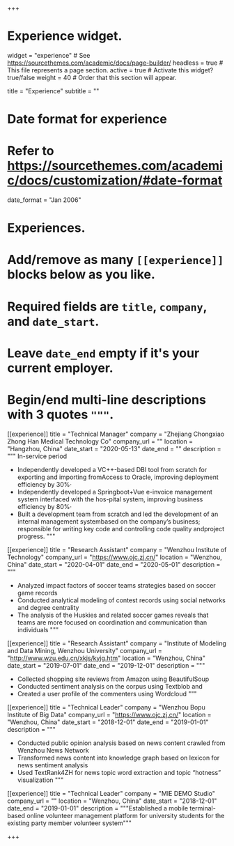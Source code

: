 +++
# Experience widget.
widget = "experience"  # See https://sourcethemes.com/academic/docs/page-builder/
headless = true  # This file represents a page section.
active = true  # Activate this widget? true/false
weight = 40  # Order that this section will appear.

title = "Experience"
subtitle = ""

# Date format for experience
#   Refer to https://sourcethemes.com/academic/docs/customization/#date-format
date_format = "Jan 2006"

# Experiences.
#   Add/remove as many `[[experience]]` blocks below as you like.
#   Required fields are `title`, `company`, and `date_start`.
#   Leave `date_end` empty if it's your current employer.
#   Begin/end multi-line descriptions with 3 quotes `"""`.
[[experience]]
  title = "Technical Manager"
  company = "Zhejiang Chongxiao Zhong Han Medical Technology Co"
  company_url = ""
  location = "Hangzhou, China"
  date_start = "2020-05-13"
  date_end = ""
  description = """
  In-service period
  - Independently developed a VC++-based DBI tool from scratch for exporting and importing fromAccess to Oracle, improving deployment efficiency by 30%·
  - Independently developed a Springboot+Vue e-invoice management system interfaced with the hos-pital system, improving business efficiency by 80%·
  - Built a development team from scratch and led the development of an internal management systembased on the company’s business; responsible for writing key code and controlling code quality andproject progress.
  """

[[experience]]
  title = "Research Assistant"
  company = "Wenzhou Institute of Technology"
  company_url = "https://www.ojc.zj.cn/"
  location = "Wenzhou, China"
  date_start = "2020-04-01"
  date_end = "2020-05-01"
  description = """
  - Analyzed impact factors of soccer teams strategies based on soccer game records
  - Conducted analytical modeling of contest records using social networks and degree centrality
  - The analysis of the Huskies and related soccer games reveals that teams are more focused on
  coordination and communication than individuals
  """




[[experience]]
  title = "Research Assistant"
  company = "Institute of Modeling and Data Mining, Wenzhou University"
  company_url = "http://www.wzu.edu.cn/xkjs/kyjg.htm"
  location = "Wenzhou, China"
  date_start = "2019-07-01"
  date_end = "2019-12-01"
  description = """
  - Collected shopping site reviews from Amazon using BeautifulSoup
  - Conducted sentiment analysis on the corpus using Textblob and
  - Created a user profile of the commenters using Wordcloud
  """



[[experience]]
  title = "Technical Leader"
  company = "Wenzhou Bopu Institute of Big Data"
  company_url = "https://www.ojc.zj.cn/"
  location = "Wenzhou, China"
  date_start = "2018-12-01"
  date_end = "2019-01-01"
  description = """
  - Conducted public opinion analysis based on news content crawled from Wenzhou News Network
  - Transformed news content into knowledge graph based on lexicon for news sentiment analysis
  - Used TextRank4ZH for news topic word extraction and topic “hotness” visualization
  """



[[experience]]
  title = "Technical Leader"
  company = "MIE DEMO Studio"
  company_url = ""
  location = "Wenzhou, China"
  date_start = "2018-12-01"
  date_end = "2019-01-01"
  description = """Established a mobile terminal-based online volunteer management platform for university students for the existing party member volunteer system"""

+++
